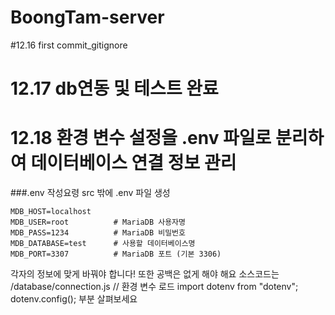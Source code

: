 # **BoongTam-server**

#12.16 first commit_gitignore

# 12.17 db연동 및 테스트 완료
# 12.18 환경 변수 설정을 .env 파일로 분리하여 데이터베이스 연결 정보 관리

###.env 작성요령
src 밖에 .env 파일 생성
```
MDB_HOST=localhost
MDB_USER=root          # MariaDB 사용자명
MDB_PASS=1234          # MariaDB 비밀번호 
MDB_DATABASE=test      # 사용할 데이터베이스명
MDB_PORT=3307          # MariaDB 포트 (기본 3306)
```
각자의 정보에 맞게 바꿔야 합니다! 또한 공백은 없게 해야 해요
소스코드는 /database/connection.js 
// 환경 변수 로드
import dotenv from "dotenv";
dotenv.config(); 부분 살펴보세요